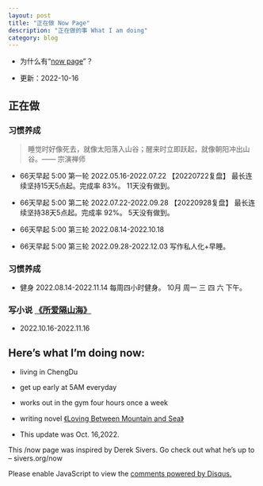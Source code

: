 ```yaml
---
layout: post
title: "正在做 Now Page"
description: "正在做的事 What I am doing"
category: blog
---
```



- 为什么有“[now page](http://nownownow.com/about)”？


- 更新：2022-10-16


## 正在做
### 习惯养成

> 睡觉时好像死去，就像太阳落入山谷；醒来时立即跃起，就像朝阳冲出山谷。—— 宗演禅师

-  66天早起 5:00  第一轮 2022.05.16-2022.07.22 【20220722复盘】  最长连续坚持15天5点起。完成率 83%。 11天没有做到。

-  66天早起 5:00  第二轮 2022.07.22-2022.09.28 【20220928复盘】  最长连续坚持38天5点起。完成率 92%。 5天没有做到。

-  66天早起 5:00  第三轮 2022.08.14-2022.10.18

-  66天早起 5:00  第三轮 2022.09.28-2022.12.03  写作私人化+早睡。

### 习惯养成
- 健身 2022.08.14-2022.11.14 每周四小时健身。 10月 周一 三 四 六 下午。

### 写小说 [《所爱隔山海》](http://violettianjie.com/loveshanhai)
- 2022.10.16-2022.11.16



## Here’s what I’m doing now:
- living in ChengDu

- get up early at 5AM everyday

- works out in the gym four hours once a week

- writing novel [《Loving Between Mountain and Sea》](http://violettianjie.com/loveshanhai)

- This update was Oct. 16,2022.

This /now page was inspired by Derek Sivers. Go check out what he’s up to – sivers.org/now 


<div id="disqus_thread"></div>
<script>

/**
*  RECOMMENDED CONFIGURATION VARIABLES: EDIT AND UNCOMMENT THE SECTION BELOW TO INSERT DYNAMIC VALUES FROM YOUR PLATFORM OR CMS.
*  LEARN WHY DEFINING THESE VARIABLES IS IMPORTANT: https://disqus.com/admin/universalcode/#configuration-variables*/
/*
var disqus_config = function () {
this.page.url = https://violettianjie.github.io;  // Replace PAGE_URL with your page's canonical URL variable
this.page.identifier = https://violettianjie.github.io; // Replace PAGE_IDENTIFIER with your page's unique identifier variable
};
*/
(function() { // DON'T EDIT BELOW THIS LINE
var d = document, s = d.createElement('script');
s.src = 'https://https-violettianjie-github-io-1.disqus.com/embed.js';
s.setAttribute('data-timestamp', +new Date());
(d.head || d.body).appendChild(s);
})();
</script>
<noscript>Please enable JavaScript to view the <a href="https://disqus.com/?ref_noscript">comments powered by Disqus.</a></noscript>



